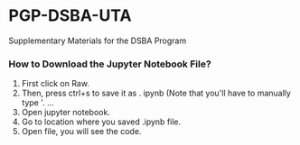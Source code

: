 # PGP-DSBA-UTA
Supplementary Materials for the DSBA Program

### How to Download the Jupyter Notebook File?

1) First click on Raw.
2) Then, press ctrl+s to save it as . ipynb (Note that you'll have to manually type '. ...
3) Open jupyter notebook.
4) Go to location where you saved .ipynb file.
5) Open file, you will see the code.
